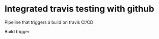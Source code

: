 # Integrated travis testing with github

Pipeline that triggers a build on travis CI/CD

Build trigger
